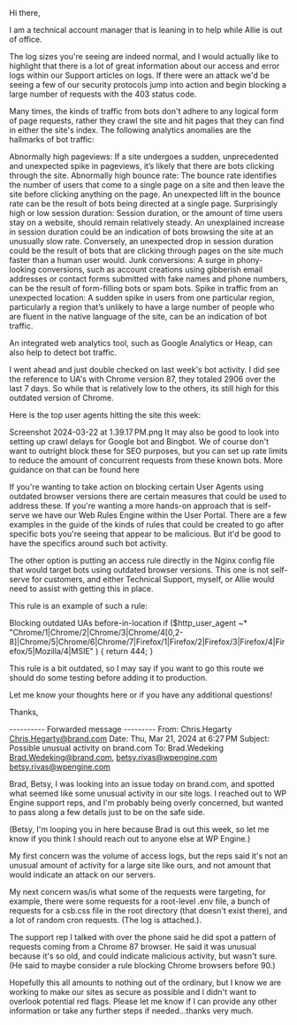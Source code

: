 

Hi there,

I am a technical account manager that is leaning in to help while Allie is out of office.

The log sizes you're seeing are indeed normal, and I would actually like to highlight that there is a lot of great information about our access and error logs within our Support articles on logs. If there were an attack we'd be seeing a few of our security protocols jump into action and begin blocking a large number of requests with the 403 status code.

Many times, the kinds of traffic from bots don't adhere to any logical form of page requests, rather they crawl the site and hit pages that they can find in either the site's index.
The following analytics anomalies are the hallmarks of bot traffic:

Abnormally high pageviews: If a site undergoes a sudden, unprecedented and unexpected spike in pageviews, it’s likely that there are bots clicking through the site.
Abnormally high bounce rate: The bounce rate identifies the number of users that come to a single page on a site and then leave the site before clicking anything on the page. An unexpected lift in the bounce rate can be the result of bots being directed at a single page.
Surprisingly high or low session duration: Session duration, or the amount of time users stay on a website, should remain relatively steady. An unexplained increase in session duration could be an indication of bots browsing the site at an unusually slow rate. Conversely, an unexpected drop in session duration could be the result of bots that are clicking through pages on the site much faster than a human user would.
Junk conversions: A surge in phony-looking conversions, such as account creations using gibberish email addresses or contact forms submitted with fake names and phone numbers, can be the result of form-filling bots or spam bots.
Spike in traffic from an unexpected location: A sudden spike in users from one particular region, particularly a region that’s unlikely to have a large number of people who are fluent in the native language of the site, can be an indication of bot traffic.

An integrated web analytics tool, such as Google Analytics or Heap, can also help to detect bot traffic.

I went ahead and just double checked on last week's bot activity. I did see the reference to UA's with Chrome version 87, they totaled 2906 over the last 7 days. So while that is relatively low to the others, its still high for this outdated version of Chrome.

Here is the top user agents hitting the site this week:

Screenshot 2024-03-22 at 1.39.17 PM.png
It may also be good to look into setting up crawl delays for Google bot and Bingbot. We of course don't want to outright block these for SEO purposes, but you can set up rate limits to reduce the amount of concurrent requests from these known bots. More guidance on that can be found here

If you're wanting to take action on blocking certain User Agents using outdated browser versions there are certain measures that could be used to address these. If you're wanting a more hands-on approach that is self-serve we have our Web Rules Engine within the User Portal. There are a few examples in the guide of the kinds of rules that could be created to go after specific bots you're seeing that appear to be malicious. But it'd be good to have the specifics around such bot activity.

The other option is putting an access rule directly in the Nginx config file that would target bots using outdated browser versions. This one is not self-serve for customers, and either Technical Support, myself, or Allie would need to assist with getting this in place.

This rule is an example of such a rule:

Blocking outdated UAs
before-in-location
if ($http_user_agent ~* "Chrome/1|Chrome/2|Chrome/3|Chrome/4[0,2-8]|Chrome/5|Chrome/6|Chrome/7|Firefox/1|Firefox/2|Firefox/3|Firefox/4|Firefox/5|Mozilla/4|MSIE" ) {
return 444;
}

This rule is a bit outdated, so I may say if you want to go this route we should do some testing before adding it to production.

Let me know your thoughts here or if you have any additional questions!

Thanks,

---------- Forwarded message ---------
From: Chris.Hegarty <Chris.Hegarty@brand.com>
Date: Thu, Mar 21, 2024 at 6:27 PM
Subject: Possible unusual activity on brand.com
To: Brad.Wedeking <Brad.Wedeking@brand.com>, betsy.rivas@wpengine.com <betsy.rivas@wpengine.com>

Brad, Betsy, I was looking into an issue today on brand.com, and spotted what seemed like some unusual activity in our site logs. I reached out to WP Engine support reps, and I'm probably being overly concerned, but wanted to pass along a few details just to be on the safe side.

(Betsy, I'm looping you in here because Brad is out this week, so let me know if you think I should reach out to anyone else at WP Engine.)

My first concern was the volume of access logs, but the reps said it's not an unusual amount of activity for a large site like ours, and not amount that would indicate an attack on our servers.

My next concern was/is what some of the requests were targeting, for example, there were some requests for a root-level .env file, a bunch of requests for a csb.css file in the root directory (that doesn't exist there), and a lot of random cron requests. (The log is attached.).

The support rep I talked with over the phone said he did spot a pattern of requests coming from a Chrome 87 browser. He said it was unusual because it's so old, and could indicate malicious activity, but wasn't sure. (He said to maybe consider a rule blocking Chrome browsers before 90.)

Hopefully this all amounts to nothing out of the ordinary, but I know we are working to make our sites as secure as possible and I didn't want to overlook  potential red flags. Please let me know if I can provide any other information or take any further steps if needed...thanks very much.